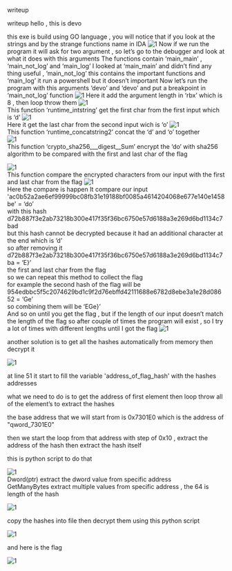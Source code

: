 
writeup

writeup
hello , this is devo

this exe is build using GO language , you will notice that if you look at the strings and by the strange functions name in IDA
![1](https://raw.githubusercontent.com/devodevo1/EGCERT-Reverse/master/home/1.png)
Now if we run the program it will ask for two argument  , so let’s go to the debugger and look at what it does with this arguments
The functions contain ‘main_main’ , ‘main_not_log’ and ‘main_log’
I looked at ‘main_main’ and didn’t find any thing useful  , ‘main_not_log’ this contains the important functions and ‘main_log’ it run a powershell but it doesn’t important
Now let’s run the program with this arguments ‘devo’ and ‘devo’  and put a breakpoint in ‘main_not_log’ function
![1](https://raw.githubusercontent.com/devodevo1/EGCERT-Reverse/master/home/2.png)
Here it add the argument length in ‘rbx’ which is 8 , then loop throw them
![1](https://raw.githubusercontent.com/devodevo1/EGCERT-Reverse/master/home/3.png)</br>
This function ‘runtime_intstring’ get the first char from the first input which is ‘d’
![1](https://raw.githubusercontent.com/devodevo1/EGCERT-Reverse/master/home/4.png)</br>
Here it get the last char from the second input wich is ‘o’
![1](https://raw.githubusercontent.com/devodevo1/EGCERT-Reverse/master/home/5.1.png)</br>
This function ‘runtime_concatstring2’ concat  the ‘d’ and ‘o’ together  
![1](https://raw.githubusercontent.com/devodevo1/EGCERT-Reverse/master/home/5.2.png)</br>
This function ‘crypto_sha256___digest__Sum’ encrypt the  ‘do’ with sha256 algorithm  to be compared with the first and last char of the flag

![1](https://raw.githubusercontent.com/devodevo1/EGCERT-Reverse/master/home/6.png)</br>
This function compare the encrypted characters from our input with the first and last char from the flag 
![1](https://raw.githubusercontent.com/devodevo1/EGCERT-Reverse/master/home/7.png)</br>
Here the compare is happen 
It compare our input
'ac0b52a2ae6ef99999bc08fb31e19188bf0085a4614204068e677e140e1458be' =  ‘do’</br>
with this hash</br>
d72b887f3e2ab73218b300e417f35f36bc6750e57d6188a3e269d6bd1134c7bad</br>
but this hash cannot be decrypted because it had an additional character at the end which is ‘d’</br>
so after removing it </br>
d72b887f3e2ab73218b300e417f35f36bc6750e57d6188a3e269d6bd1134c7ba = ‘E}’</br>
the first and last char from the flag</br>
so we can repeat this method to collect the flag</br>
for example the second hash of the flag will be</br>
954edbbc5f5c2074629bd1c9f2d76ebffd42111688e6782d8ebe3a1e28d08652 = ‘Ge’</br>
so combining them will be  ‘EGe}’</br>
And so on until you get the flag , but if the length of our input doesn’t match the length of the flag so after couple of times the program will exist , so I try a lot of times with different lengths  until I got the flag
![1](https://raw.githubusercontent.com/devodevo1/EGCERT-Reverse/master/home/8.png)

another solution is to get all the hashes automatically from memory then decrypt it

![1](https://raw.githubusercontent.com/devodevo1/EGCERT-Reverse/master/home/9.png)

at line 51 it start to fill the variable 'address_of_flag_hash' with the hashes addresses

what we need to do is to get the address of first element then loop throw all of the element’s to extract the hashes

the base address that we will start from is 0x7301E0 which is the address of "qword_7301E0"

then we start the loop from that address with step of 0x10 , extract the address of the hash then extract the hash itself

this is python script to do that

![1](https://raw.githubusercontent.com/devodevo1/EGCERT-Reverse/master/home/10.png)</br>
Dword(ptr)  extract the dword value from specific address</br>
GetManyBytes  extract multiple values from specific address , the 64 is length of the hash

![1](https://raw.githubusercontent.com/devodevo1/EGCERT-Reverse/master/home/11.png)

copy the hashes into file then decrypt them using this python script

![1](https://raw.githubusercontent.com/devodevo1/EGCERT-Reverse/master/home/12.png)

and here is the flag

![1](https://raw.githubusercontent.com/devodevo1/EGCERT-Reverse/master/home/13.png)
